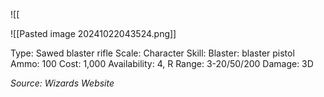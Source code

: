 ![[

![[Pasted image 20241022043524.png]]

Type: Sawed blaster rifle
Scale: Character
Skill: Blaster: blaster pistol
Ammo: 100
Cost: 1,000
Availability: 4, R
Range: 3-20/50/200
Damage: 3D

*Source: Wizards Website*